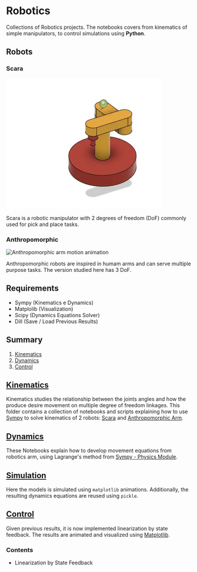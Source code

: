 # Robotics

Collections of Robotics projects. The notebooks covers from kinematics of simple manipulators, to control simulations using **Python**.

## Robots

### Scara

![Scara robot motion animation](https://github.com/Fernandohf/Robotics-Projects/blob/master/media/scara.gif?raw=true)

Scara is a robotic manipulator with 2 degrees of freedom (DoF) commonly used for pick and place tasks.

### Anthropomorphic

![Anthropomorphic arm motion animation]()

Anthropomorphic robots are inspired in humam arms and can serve multiple purpose tasks. The version studied here has 3 DoF.

## Requirements

- Sympy (Kinematics e Dynamics)
- Matplolib (Visualization)
- Scipy (Dynamics Equations Solver)
- Dill (Save / Load Previous Results)

## Summary

1. [Kinematics](#kinematics)
2. [Dynamics](#dynamics)
3. [Control](#control)

## [Kinematics](https://github.com/Fernandohf/Robotica-Projetos/tree/master/1-Kinematics)

Kinematics studies the relationship between the joints angles and how the produce desire movement on multiple degree of freedom linkages. This folder contains a collection of notebooks and scripts explaining how to use [Sympy](http://www.sympy.org/pt/index.html) to solve kinematics of 2 robots: [Scara](#scara) and [Anthropomorphic Arm](#anthropomorphic).

## [Dynamics](https://github.com/Fernandohf/Robotica-Projetos/tree/master/2-Dynamics)

These Notebooks explain how to develop movement equations from robotics arm, using Lagrange's method from [Sympy - Physics Module](http://docs.sympy.org/latest/modules/physics/index.html).


## [Simulation](https://github.com/Fernandohf/Robotica-Projetos/tree/master/3-Simulation)

Here the models is simulated using `matplotlib` animations. Additionally, the resulting dynamics equations are reused using `pickle`.


## [Control](https://github.com/Fernandohf/Robotica-Projetos/tree/master/4-Control)

Given previous results, it is now implemented linearization by state feedback. The results are animated and visualized using [Matplotlib](https://matplotlib.org/).

### Contents

- Linearization by State Feedback
